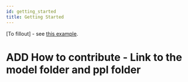 ```yaml
---
id: getting_started
title: Getting Started
---
```


[To fillout] - see [this example](https://botorch.org/docs/getting_started).


# ADD How to contribute - Link to the model folder and ppl folder